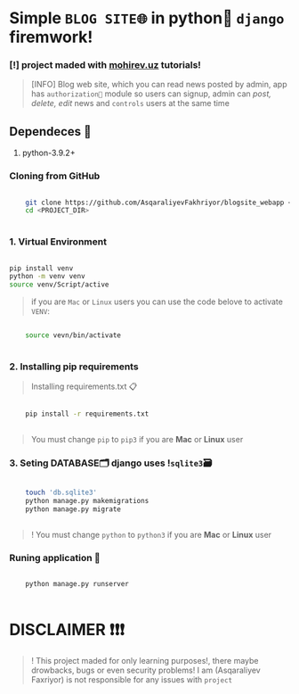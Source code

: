 # Simple `BLOG SITE🌐` in python🐍 `django` firemwork!


### [!] project maded with [mohirev.uz](https://www.mohirdev.uz) tutorials!

>[INFO] Blog web site, which you can read news posted by admin, app
> has `authorization🔐` module so users can signup, admin can 
> *post, delete, edit* news and `controls` users at the same time




## Dependeces 📌
1. python-3.9.2+


### Cloning from GitHub

```bash

    git clone https://github.com/AsqaraliyevFakhriyor/blogsite_webapp <PRIOJECT_DIR>
    cd <PROJECT_DIR>
    
```


### 1. Virtual Environment

```bash

pip install venv
python -m venv venv
source venv/Script/active

```

> if you are `Mac` or `Linux` users you can use the code belove to activate `VENV`:

```bash

    source vevn/bin/activate
    
```

### 2. Installing pip requirements

> Installing requirements.txt 📋

```bash

    pip install -r requirements.txt
    
```
>  You must change `pip` to `pip3` if you are **Mac** or **Linux** user


### 3. Seting **DATABASE**🗂 django uses !`sqlite3`🗃️
```bash

    touch 'db.sqlite3'
    python manage.py makemigrations
    python manage.py migrate
    
```
> ! You must change `python` to `python3` if you are **Mac** or **Linux** user

### Runing application 🏃

```bash

    python manage.py runserver
    
```

# DISCLAIMER ❗❗❗
> ! This project maded for only learning purposes!,
>  there maybe drowbacks, bugs or even security problems!
> I am (Asqaraliyev Faxriyor) is not responsible for
> any issues with `project`
